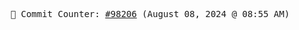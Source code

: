 <p align="center">
    <samp>
        📮 Commit Counter: <a href="https://github.com/Javascript-void0/Javascript-void0/commits/main">#98206</a> (August 08, 2024 @ 08:55 AM)
    </samp>
</p>